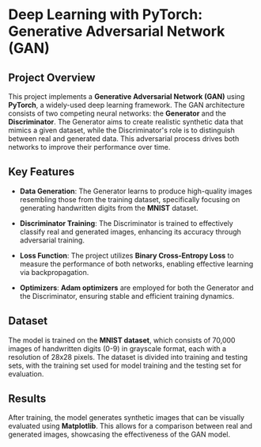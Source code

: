# Deep Learning with PyTorch: Generative Adversarial Network (GAN)

## Project Overview

This project implements a **Generative Adversarial Network (GAN)** using **PyTorch**, a widely-used deep learning framework. The GAN architecture consists of two competing neural networks: the **Generator** and the **Discriminator**. The Generator aims to create realistic synthetic data that mimics a given dataset, while the Discriminator's role is to distinguish between real and generated data. This adversarial process drives both networks to improve their performance over time.

## Key Features

- **Data Generation**: The Generator learns to produce high-quality images resembling those from the training dataset, specifically focusing on generating handwritten digits from the **MNIST** dataset.
  
- **Discriminator Training**: The Discriminator is trained to effectively classify real and generated images, enhancing its accuracy through adversarial training.

- **Loss Function**: The project utilizes **Binary Cross-Entropy Loss** to measure the performance of both networks, enabling effective learning via backpropagation.

- **Optimizers**: **Adam optimizers** are employed for both the Generator and the Discriminator, ensuring stable and efficient training dynamics.

## Dataset

The model is trained on the **MNIST dataset**, which consists of 70,000 images of handwritten digits (0-9) in grayscale format, each with a resolution of 28x28 pixels. The dataset is divided into training and testing sets, with the training set used for model training and the testing set for evaluation.

## Results

After training, the model generates synthetic images that can be visually evaluated using **Matplotlib**. This allows for a comparison between real and generated images, showcasing the effectiveness of the GAN model.
